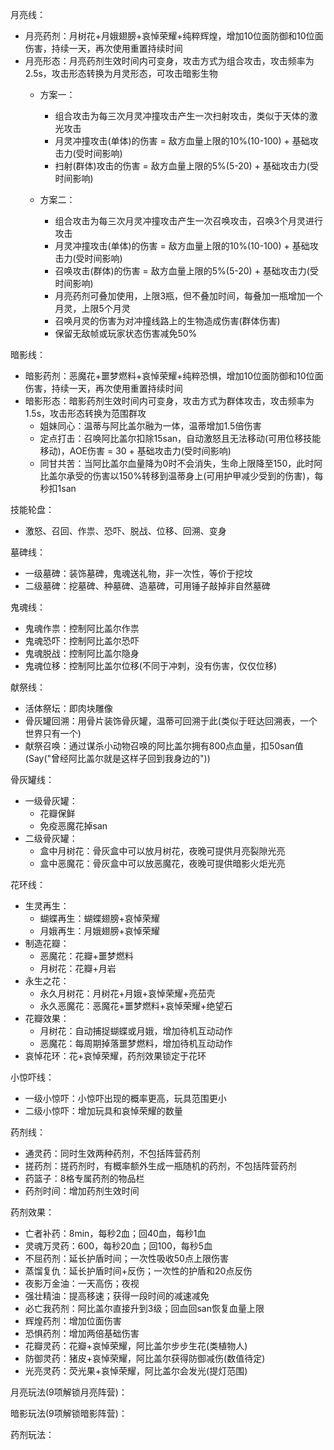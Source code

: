 月亮线：

+ 月亮药剂：月树花+月娥翅膀+哀悼荣耀+纯粹辉煌，增加10位面防御和10位面伤害，持续一天，再次使用重置持续时间
+ 月亮形态：月亮药剂生效时间内可变身，攻击方式为组合攻击，攻击频率为2.5s，攻击形态转换为月灵形态，可攻击暗影生物
  + 方案一：
    + 组合攻击为每三次月灵冲撞攻击产生一次扫射攻击，类似于天体的激光攻击
    + 月灵冲撞攻击(单体)的伤害 = 敌方血量上限的10%(10-100) + 基础攻击力(受时间影响)
    + 扫射(群体)攻击的伤害 = 敌方血量上限的5%(5-20) + 基础攻击力(受时间影响)
  
  + 方案二：
    + 组合攻击为每三次月灵冲撞攻击产生一次召唤攻击，召唤3个月灵进行攻击
    + 月灵冲撞攻击(单体)的伤害 = 敌方血量上限的10%(10-100) + 基础攻击力(受时间影响)
    + 召唤攻击(群体)的伤害 = 敌方血量上限的5%(5-20) + 基础攻击力(受时间影响)
    + 月亮药剂可叠加使用，上限3瓶，但不叠加时间，每叠加一瓶增加一个月灵，上限5个月灵
    + 召唤月灵的伤害为对冲撞线路上的生物造成伤害(群体伤害)
    + 保留无敌帧或玩家状态伤害减免50%
  

暗影线：

+ 暗影药剂：恶魔花+噩梦燃料+哀悼荣耀+纯粹恐惧，增加10位面防御和10位面伤害，持续一天，再次使用重置持续时间
+ 暗影形态：暗影药剂生效时间内可变身，攻击方式为群体攻击，攻击频率为1.5s，攻击形态转换为范围群攻
  + 姐妹同心：温蒂与阿比盖尔融为一体，温蒂增加1.5倍伤害
  + 定点打击：召唤阿比盖尔扣除15san，自动激怒且无法移动(可用位移技能移动)，AOE伤害 = 30 + 基础攻击力(受时间影响)
  + 同甘共苦：当阿比盖尔血量降为0时不会消失，生命上限降至150，此时阿比盖尔承受的伤害以150%转移到温蒂身上(可用护甲减少受到的伤害)，每秒扣1san



技能轮盘：

+ 激怒、召回、作祟、恐吓、脱战、位移、回溯、变身



墓碑线：

+ 一级墓碑：装饰墓碑，鬼魂送礼物，非一次性，等价于挖坟
+ 二级墓碑：挖墓碑、种墓碑、造墓碑，可用锤子敲掉非自然墓碑



鬼魂线：

+ 鬼魂作祟：控制阿比盖尔作祟
+ 鬼魂恐吓：控制阿比盖尔恐吓
+ 鬼魂脱战：控制阿比盖尔隐身
+ 鬼魂位移：控制阿比盖尔位移(不同于冲刺，没有伤害，仅仅位移)



献祭线：

+ 活体祭坛：即肉块雕像
+ 骨灰罐回溯：用骨片装饰骨灰罐，温蒂可回溯于此(类似于旺达回溯表，一个世界只有一个)
+ 献祭召唤：通过谋杀小动物召唤的阿比盖尔拥有800点血量，扣50san值(Say("曾经阿比盖尔就是这样子回到我身边的"))



骨灰罐线：

+ 一级骨灰罐：
  + 花瓣保鲜
  + 免疫恶魔花掉san
+ 二级骨灰罐：
  + 盒中月树花：骨灰盒中可以放月树花，夜晚可提供月亮裂隙光亮
  + 盒中恶魔花：骨灰盒中可以放恶魔花，夜晚可提供暗影火炬光亮



花环线：

+ 生灵再生：
  + 蝴蝶再生：蝴蝶翅膀+哀悼荣耀
  + 月娥再生：月娥翅膀+哀悼荣耀
+ 制造花瓣：
  + 恶魔花：花瓣+噩梦燃料
  + 月树花：花瓣+月岩
+ 永生之花：
  + 永久月树花：月树花+月娥+哀悼荣耀+亮茄壳
  + 永久恶魔花：恶魔花+噩梦燃料+哀悼荣耀+绝望石
+ 花瓣效果：
  + 月树花：自动捕捉蝴蝶或月娥，增加待机互动动作
  + 恶魔花：每周期掉落噩梦燃料，增加待机互动动作
+ 哀悼花环：花+哀悼荣耀，药剂效果锁定于花环



小惊吓线：

+ 一级小惊吓：小惊吓出现的概率更高，玩具范围更小
+ 二级小惊吓：增加玩具和哀悼荣耀的数量



药剂线：

+ 通灵药：同时生效两种药剂，不包括阵营药剂
+ 搓药剂：搓药剂时，有概率额外生成一瓶随机的药剂，不包括阵营药剂
+ 药篮子：8格专属药剂的物品栏
+ 药剂时间：增加药剂生效时间



药剂效果：

+ 亡者补药：8min，每秒2血；回40血，每秒1血
+ 灵魂万灵药：600，每秒20血；回100，每秒5血
+ 不屈药剂：延长护盾时间；一次性吸收50点上限伤害
+ 蒸馏复仇：延长护盾时间+反伤；一次性的护盾和20点反伤
+ 夜影万金油：一天高伤；夜视
+ 强壮精油：提高移速；获得一段时间的减速减免
+ 必亡我药剂：阿比盖尔直接升到3级；回血回san恢复血量上限
+ 辉煌药剂：增加位面伤害
+ 恐惧药剂：增加两倍基础伤害
+ 花瓣灵药：花瓣+哀悼荣耀，阿比盖尔步步生花(类植物人)
+ 防御灵药：猪皮+哀悼荣耀，阿比盖尔获得防御减伤(数值待定)
+ 光亮灵药：荧光果+哀悼荣耀，阿比盖尔会发光(提灯范围)



月亮玩法(9项解锁月亮阵营)：

暗影玩法(9项解锁暗影阵营)：

药剂玩法：